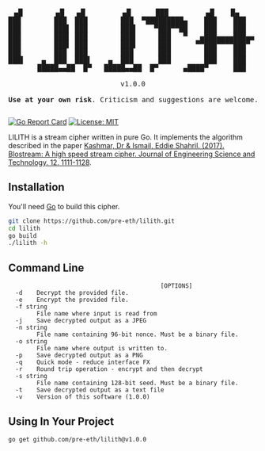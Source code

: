 <pre style="text-align:center;"><p align="center">
 ▄█        ▄█   ▄█         ▄█      ███         ▄█    █▄    
███        ███  ███        ███  ▀█████████▄    ███    ███   
███        ███▌ ███        ███▌    ▀███▀▀██    ███    ███   
███        ███▌ ███        ███▌     ███   ▀   ▄███▄▄▄▄███▄▄ 
███        ███▌ ███        ███▌     ███      ▀▀███▀▀▀▀███▀  
███        ███  ███        ███      ███        ███    ███   
███▌    ▄  ███  ███▌    ▄  ███      ███        ███    ███   
       █████▄▄██  █▀   █████▄▄██  █▀      ▄████▀      ███    █▀           

v1.0.0

<b>Use at your own risk</b>. Criticism and suggestions are welcome.
</pre>         

[![Go Report Card](https://goreportcard.com/badge/github.com/pre-eth/lilith)](https://goreportcard.com/report/github.com/pre-eth/lilith) [![License: MIT](https://img.shields.io/badge/License-MIT-yellow.svg)](https://opensource.org/licenses/MIT)

LILITH is a stream cipher written in pure Go. It implements the algorithm described in the paper [Kashmar, Dr & Ismail, Eddie Shahril. (2017). Blostream: A high speed stream cipher. Journal of Engineering Science and Technology. 12. 1111-1128](https://www.researchgate.net/publication/316942854_Blostream_A_high_speed_stream_cipher).

## Installation

You'll need [Go](https://go.dev/) to build this cipher.

```bash
git clone https://github.com/pre-eth/lilith.git
cd lilith
go build
./lilith -h
```

## Command Line

```
                                           [OPTIONS]
  -d	Decrypt the provided file.
  -e	Encrypt the provided file.
  -f string
    	File name where input is read from
  -j	Save decrypted output as a JPEG
  -n string
    	File name containing 96-bit nonce. Must be a binary file.
  -o string
    	File name where output is written to.
  -p	Save decrypted output as a PNG
  -q	Quick mode - reduce interface FX
  -r	Round trip operation - encrypt and then decrypt
  -s string
    	File name containing 128-bit seed. Must be a binary file.
  -t	Save decrypted output as a text file
  -v	Version of this software (1.0.0)
```

## Using In Your Project

`go get github.com/pre-eth/lilith@v1.0.0`
